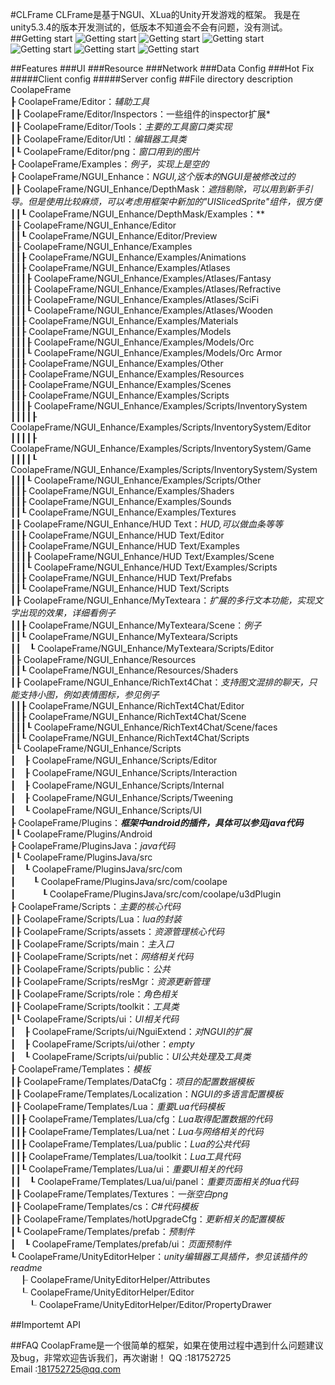 #CLFrame
CLFrame是基于NGUI、XLua的Unity开发游戏的框架。 我是在unity5.3.4的版本开发测试的，低版本不知道会不会有问题，没有测试。
##Getting start
![Getting start](http://coolape.net/md/CoolapeFrame/CoolapeFrame_Start1.jpeg)
![Getting start](http://coolape.net/md/CoolapeFrame/CoolapeFrame_Start2.png)
![Getting start](http://coolape.net/md/CoolapeFrame/CoolapeFrame_Start3.png)
![Getting start](http://coolape.net/md/CoolapeFrame/CoolapeFrame_Start4.png)
![Getting start](http://coolape.net/md/CoolapeFrame/CoolapeFrame_Start5.jpeg)
![Getting start](http://coolape.net/md/CoolapeFrame/CoolapeFrame_Start6.png)

##Features
###UI
###Resource
###Network
###Data Config
###Hot Fix
#####Client config
#####Server config
##File directory description
 CoolapeFrame     
┠ CoolapeFrame/Editor：*辅助工具*     
┃┠ CoolapeFrame/Editor/Inspectors：一些组件的inspector扩展*     
┃┠ CoolapeFrame/Editor/Tools：*主要的工具窗口类实现*     
┃┠ CoolapeFrame/Editor/Utl：*编辑器工具类*     
┃┖ CoolapeFrame/Editor/png：*窗口用到的图片*     
┠ CoolapeFrame/Examples：*例子，实现上是空的*     
┠ CoolapeFrame/NGUI_Enhance：*NGUI,这个版本的NGUI是被修改过的*     
┃┠ CoolapeFrame/NGUI_Enhance/DepthMask：*遮挡剔除，可以用到新手引导。但是使用比较麻烦，可以考虑用框架中新加的"UISlicedSprite"组件，很方便*     
┃┃┖ CoolapeFrame/NGUI_Enhance/DepthMask/Examples：**     
┃┠ CoolapeFrame/NGUI_Enhance/Editor     
┃┃┖ CoolapeFrame/NGUI_Enhance/Editor/Preview     
┃┠ CoolapeFrame/NGUI_Enhance/Examples     
┃┃┠ CoolapeFrame/NGUI_Enhance/Examples/Animations     
┃┃┠ CoolapeFrame/NGUI_Enhance/Examples/Atlases     
┃┃┃┠ CoolapeFrame/NGUI_Enhance/Examples/Atlases/Fantasy     
┃┃┃┠ CoolapeFrame/NGUI_Enhance/Examples/Atlases/Refractive     
┃┃┃┠ CoolapeFrame/NGUI_Enhance/Examples/Atlases/SciFi     
┃┃┃┖ CoolapeFrame/NGUI_Enhance/Examples/Atlases/Wooden     
┃┃┠ CoolapeFrame/NGUI_Enhance/Examples/Materials     
┃┃┠ CoolapeFrame/NGUI_Enhance/Examples/Models     
┃┃┃┠ CoolapeFrame/NGUI_Enhance/Examples/Models/Orc     
┃┃┃┖ CoolapeFrame/NGUI_Enhance/Examples/Models/Orc Armor     
┃┃┠ CoolapeFrame/NGUI_Enhance/Examples/Other     
┃┃┠ CoolapeFrame/NGUI_Enhance/Examples/Resources     
┃┃┠ CoolapeFrame/NGUI_Enhance/Examples/Scenes     
┃┃┠ CoolapeFrame/NGUI_Enhance/Examples/Scripts     
┃┃┃┠ CoolapeFrame/NGUI_Enhance/Examples/Scripts/InventorySystem     
┃┃┃┃┠ CoolapeFrame/NGUI_Enhance/Examples/Scripts/InventorySystem/Editor     
┃┃┃┃┠ CoolapeFrame/NGUI_Enhance/Examples/Scripts/InventorySystem/Game     
┃┃┃┃┖ CoolapeFrame/NGUI_Enhance/Examples/Scripts/InventorySystem/System     
┃┃┃┖ CoolapeFrame/NGUI_Enhance/Examples/Scripts/Other     
┃┃┠ CoolapeFrame/NGUI_Enhance/Examples/Shaders     
┃┃┠ CoolapeFrame/NGUI_Enhance/Examples/Sounds     
┃┃┖ CoolapeFrame/NGUI_Enhance/Examples/Textures     
┃┠ CoolapeFrame/NGUI_Enhance/HUD Text：*HUD,可以做血条等等*     
┃┃┠ CoolapeFrame/NGUI_Enhance/HUD Text/Editor     
┃┃┠ CoolapeFrame/NGUI_Enhance/HUD Text/Examples     
┃┃┃┠ CoolapeFrame/NGUI_Enhance/HUD Text/Examples/Scene     
┃┃┃┖ CoolapeFrame/NGUI_Enhance/HUD Text/Examples/Scripts     
┃┃┠ CoolapeFrame/NGUI_Enhance/HUD Text/Prefabs     
┃┃┖ CoolapeFrame/NGUI_Enhance/HUD Text/Scripts     
┃┠ CoolapeFrame/NGUI_Enhance/MyTexteara：*扩展的多行文本功能，实现文字出现的效果，详细看例子*     
┃┃┠ CoolapeFrame/NGUI_Enhance/MyTexteara/Scene：*例子*     
┃┃┖ CoolapeFrame/NGUI_Enhance/MyTexteara/Scripts     
┃┃　┖ CoolapeFrame/NGUI_Enhance/MyTexteara/Scripts/Editor     
┃┠ CoolapeFrame/NGUI_Enhance/Resources     
┃┃┖ CoolapeFrame/NGUI_Enhance/Resources/Shaders     
┃┠ CoolapeFrame/NGUI_Enhance/RichText4Chat：*支持图文混排的聊天，只能支持小图，例如表情图标，参见例子*     
┃┃┠ CoolapeFrame/NGUI_Enhance/RichText4Chat/Editor     
┃┃┠ CoolapeFrame/NGUI_Enhance/RichText4Chat/Scene     
┃┃┃┖ CoolapeFrame/NGUI_Enhance/RichText4Chat/Scene/faces     
┃┃┖ CoolapeFrame/NGUI_Enhance/RichText4Chat/Scripts     
┃┖ CoolapeFrame/NGUI_Enhance/Scripts     
┃　┠ CoolapeFrame/NGUI_Enhance/Scripts/Editor     
┃　┠ CoolapeFrame/NGUI_Enhance/Scripts/Interaction     
┃　┠ CoolapeFrame/NGUI_Enhance/Scripts/Internal     
┃　┠ CoolapeFrame/NGUI_Enhance/Scripts/Tweening     
┃　┖ CoolapeFrame/NGUI_Enhance/Scripts/UI     
┠ CoolapeFrame/Plugins：***框架中android的插件，具体可以参见java代码***     
┃┖ CoolapeFrame/Plugins/Android     
┠ CoolapeFrame/PluginsJava：*java代码*     
┃┖ CoolapeFrame/PluginsJava/src     
┃　┖ CoolapeFrame/PluginsJava/src/com     
┃　　┖ CoolapeFrame/PluginsJava/src/com/coolape     
┃　　　┖ CoolapeFrame/PluginsJava/src/com/coolape/u3dPlugin     
┠ CoolapeFrame/Scripts：*主要的核心代码*     
┃┠ CoolapeFrame/Scripts/Lua：*lua的封装*     
┃┠ CoolapeFrame/Scripts/assets：*资源管理核心代码*     
┃┠ CoolapeFrame/Scripts/main：*主入口*     
┃┠ CoolapeFrame/Scripts/net：*网络相关代码*     
┃┠ CoolapeFrame/Scripts/public：*公共*     
┃┠ CoolapeFrame/Scripts/resMgr：*资源更新管理*     
┃┠ CoolapeFrame/Scripts/role：*角色相关*     
┃┠ CoolapeFrame/Scripts/toolkit：*工具类*     
┃┖ CoolapeFrame/Scripts/ui：*UI相关代码*     
┃　┠ CoolapeFrame/Scripts/ui/NguiExtend：*对NGUI的扩展*     
┃　┠ CoolapeFrame/Scripts/ui/other：*empty*     
┃　┖ CoolapeFrame/Scripts/ui/public：*UI公共处理及工具类*     
┠ CoolapeFrame/Templates：*模板*     
┃┠ CoolapeFrame/Templates/DataCfg：*项目的配置数据模板*     
┃┠ CoolapeFrame/Templates/Localization：*NGUI的多语言配置模板*     
┃┠ CoolapeFrame/Templates/Lua：*重要Lua代码模板*     
┃┃┠ CoolapeFrame/Templates/Lua/cfg：*Lua取得配置数据的代码*     
┃┃┠ CoolapeFrame/Templates/Lua/net：*Lua与网络相关的代码*     
┃┃┠ CoolapeFrame/Templates/Lua/public：*Lua的公共代码*     
┃┃┠ CoolapeFrame/Templates/Lua/toolkit：*Lua工具代码*     
┃┃┖ CoolapeFrame/Templates/Lua/ui：*重要UI相关的代码*     
┃┃　┖ CoolapeFrame/Templates/Lua/ui/panel：*重要页面相关的lua代码*     
┃┠ CoolapeFrame/Templates/Textures：*一张空白png*     
┃┠ CoolapeFrame/Templates/cs：*C#代码模板*     
┃┠ CoolapeFrame/Templates/hotUpgradeCfg：*更新相关的配置模板*     
┃┖ CoolapeFrame/Templates/prefab：*预制件*     
┃　┖ CoolapeFrame/Templates/prefab/ui：*页面预制件*     
┖ CoolapeFrame/UnityEditorHelper：*unity编辑器工具插件，参见该插件的readme*     
　┠ CoolapeFrame/UnityEditorHelper/Attributes     
　┖ CoolapeFrame/UnityEditorHelper/Editor     
　　┖ CoolapeFrame/UnityEditorHelper/Editor/PropertyDrawer     

##Importemt API

##FAQ
CoolapFrame是一个很简单的框架，如果在使用过程中遇到什么问题建议及bug，非常欢迎告诉我们，再次谢谢！
QQ		:181752725   
Email	:181752725@qq.com

  